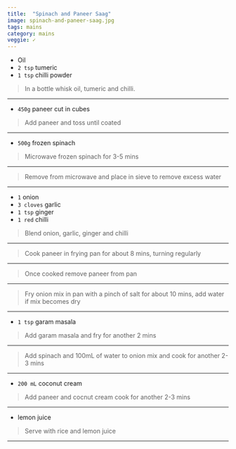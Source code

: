 ```yaml
---
title:  "Spinach and Paneer Saag"
image: spinach-and-paneer-saag.jpg
tags: mains
category: mains
veggie: ✓
---
```


* Oil
* `2 tsp` tumeric
* `1 tsp` chilli powder

> In a bottle whisk oil, tumeric and chilli. 

---

* `450g` paneer cut in cubes

> Add paneer and toss until coated

---

* `500g` frozen spinach

> Microwave frozen spinach for 3-5 mins

---

> Remove from microwave and place in sieve to remove excess water

---

* `1` onion
* `3 cloves` garlic
* `1 tsp` ginger
* `1 red` chilli

> Blend onion, garlic, ginger and chilli

---

> Cook paneer in frying pan for about 8 mins, turning regularly

---

> Once cooked remove paneer from pan

---

> Fry onion mix in pan with a pinch of salt for about 10 mins, add water if mix becomes dry

---

* `1 tsp` garam masala
  
> Add garam masala and fry for another 2 mins

---

> Add spinach and 100mL of water to onion mix and cook for another 2-3 mins

---

* `200 mL` coconut cream

> Add paneer and cocnut cream cook for another 2-3 mins

---

* lemon juice
  
> Serve with rice and lemon juice

---


